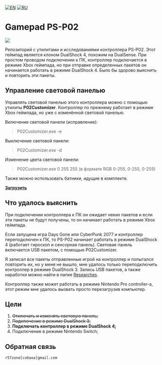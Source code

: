 [![EN](https://user-images.githubusercontent.com/9499881/33184537-7be87e86-d096-11e7-89bb-f3286f752bc6.png)](https://github.com/r57zone/Gamepad-PS-P02/) 
[![RU](https://user-images.githubusercontent.com/9499881/27683795-5b0fbac6-5cd8-11e7-929c-057833e01fb1.png)](https://github.com/r57zone/Gamepad-PS-P02/blob/master/README.RU.md) 
# Gamepad PS-P02
![](https://user-images.githubusercontent.com/9499881/127786126-91f82dbf-7a86-4ded-879c-6bf8f777e57f.jpg)

Репозиторий с утилитами и исследованиями контроллера PS-P02. Этот геймпад является клоном DualShock 4, похожим на DualSense. При простом проводом подключении к ПК, контроллер подключается в режиме Xbox геймпада, но при отправке определенных пакетов он начинается работать в режиме DualShock 4. Было бы здорово выяснить и повторить эти пакеты.

## Управление световой панелью
Управлять световой панелью этого контроллера можно с помощью утилиты **P02Customizer**. Контроллер по прежнему работает в режиме Xbox геймпада, но уже с изменённой световой панелью.



Включение световой панели (исправление):
>P02Customizer.exe -e


Выключение световой панели:
>P02Customizer.exe -d


Изменение цвета световой панели:
>P02Customizer.exe 0 255 255
(в формате RGB 0-255, 0-255, 0-255)


Также можно использовать батники, идущие в комплекте.



**[Загрузить](https://github.com/r57zone/Gamepad-PS-P02/releases)**

## Что удалось выяснить
При подключении контроллера к ПК он ожидает неких пакетов и если эти пакеты не будут получены, то он начинает работать в режиме Xbox геймпада.



Если запущена игра Days Gone или CyberPunk 2077 и контроллер переподключен к ПК, то PS-P02 начинает работать в режиме DualShock 4 (работает гироскоп и сенсорная панель). Световая панель включается USB пакетом, с помощью P02Customizer.



Я записал все пакеты отправленные игрой на контроллер и попытался повторить их, но у меня не вышло, мне удалось только переподключить контроллер в режиме DualShock 3. Запись USB пакетов, а также наработки можно найти в папке [Researches](https://github.com/r57zone/Gamepad-PS-P02/tree/master/Researches).



Контроллер также может работать в режиме Nintendo Pro controller-а, этот режим мне удалось вызвать просто перезагрузив компьютер.


## Цели
1. ~~Отключать и изменять световую панель;~~
2. ~~Подключение в режиме DualShock 3;~~
3. **Подключать контроллер в режиме DualShock 4;**
4. Подключение в режиме Nintendo Switch;

## Обратная связь
`r57zone[собака]gmail.com`